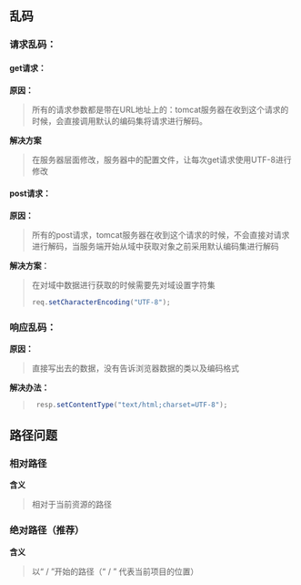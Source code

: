 ## 乱码

### 请求乱码：

#### get请求：

**原因：**

> 所有的请求参数都是带在URL地址上的：tomcat服务器在收到这个请求的时候，会直接调用默认的编码集将请求进行解码。

**解决方案**	  

> 在服务器层面修改，服务器中的配置文件，让每次get请求使用UTF-8进行修改

####  	post请求：

**原因：**

> 所有的post请求，tomcat服务器在收到这个请求的时候，不会直接对请求进行解码，当服务端开始从域中获取对象之前采用默认编码集进行解码

**解决方案**：

> 在对域中数据进行获取的时候需要先对域设置字符集
>
> ```java
> req.setCharacterEncoding("UTF-8");
> ```

### 响应乱码：

**原因：**

> 直接写出去的数据，没有告诉浏览器数据的类以及编码格式

**解决办法：**

> ```java
>  resp.setContentType("text/html;charset=UTF-8");
> ```
>

## 路径问题

###       相对路径

**含义**

> 相对于当前资源的路径

### 绝对路径（推荐）

**含义**

> 以“ / ”开始的路径（“  /  ” 代表当前项目的位置）